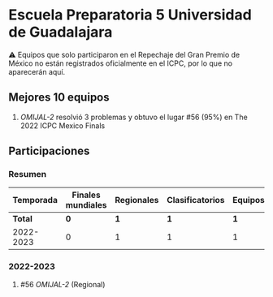 # Escuela Preparatoria 5 Universidad de Guadalajara

:warning: Equipos que solo participaron en el Repechaje del Gran Premio de México no están registrados oficialmente en el ICPC, por lo que no aparecerán aquí.

## Mejores 10 equipos

1. _OMIJAL-2_ resolvió 3 problemas y obtuvo el lugar #56 (95%) en The 2022 ICPC Mexico Finals

## Participaciones

### Resumen

| Temporada | Finales mundiales | Regionales | Clasificatorios | Equipos |
| --- | --- | --- | --- | --- |
| **Total** | **0** | **1** | **1** | **1** |
| 2022-2023 | 0 | 1 | 1 | 1 |

### 2022-2023

1. #56 _OMIJAL-2_ (Regional)



